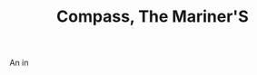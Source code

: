 ---
title: Compass, The Mariner'S
letter: C
permalink: "/definitions/bld-compass-the-mariners.html"
body: An in
published_at: '2018-07-07'
source: Black's Law Dictionary 2nd Ed (1910)
layout: post
---